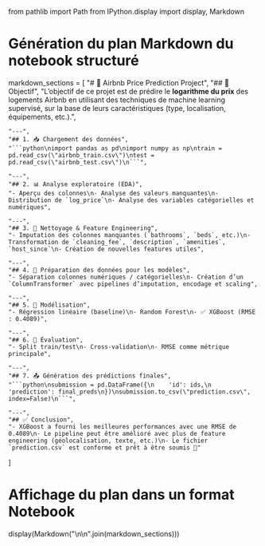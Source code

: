 from pathlib import Path
from IPython.display import display, Markdown

# Génération du plan Markdown du notebook structuré
markdown_sections = [
    "# 🏡 Airbnb Price Prediction Project",
    "## 🎯 Objectif",
    "L’objectif de ce projet est de prédire le **logarithme du prix** des logements Airbnb en utilisant des techniques de machine learning supervisé, sur la base de leurs caractéristiques (type, localisation, équipements, etc.).",
    
    "---",
    "## 1. 📥 Chargement des données",
    "```python\nimport pandas as pd\nimport numpy as np\ntrain = pd.read_csv(\"airbnb_train.csv\")\ntest = pd.read_csv(\"airbnb_test.csv\")\n```",

    "---",
    "## 2. 📊 Analyse exploratoire (EDA)",
    "- Aperçu des colonnes\n- Analyse des valeurs manquantes\n- Distribution de `log_price`\n- Analyse des variables catégorielles et numériques",

    "---",
    "## 3. 🧹 Nettoyage & Feature Engineering",
    "- Imputation des colonnes manquantes (`bathrooms`, `beds`, etc.)\n- Transformation de `cleaning_fee`, `description`, `amenities`, `host_since`\n- Création de nouvelles features utiles",

    "---",
    "## 4. 🔧 Préparation des données pour les modèles",
    "- Séparation colonnes numériques / catégorielles\n- Création d’un `ColumnTransformer` avec pipelines d’imputation, encodage et scaling",

    "---",
    "## 5. 🧠 Modélisation",
    "- Régression linéaire (baseline)\n- Random Forest\n- ✅ XGBoost (RMSE : 0.4089)",
    
    "---",
    "## 6. 🧪 Évaluation",
    "- Split train/test\n- Cross-validation\n- RMSE comme métrique principale",

    "---",
    "## 7. 📤 Génération des prédictions finales",
    "```python\nsubmission = pd.DataFrame({\n    'id': ids,\n    'prediction': final_preds\n})\nsubmission.to_csv(\"prediction.csv\", index=False)\n```",

    "---",
    "## ✅ Conclusion",
    "- XGBoost a fourni les meilleures performances avec une RMSE de 0.4089\n- Le pipeline peut être amélioré avec plus de feature engineering (géolocalisation, texte, etc.)\n- Le fichier `prediction.csv` est conforme et prêt à être soumis 🎯"
]

# Affichage du plan dans un format Notebook
display(Markdown("\n\n".join(markdown_sections)))

